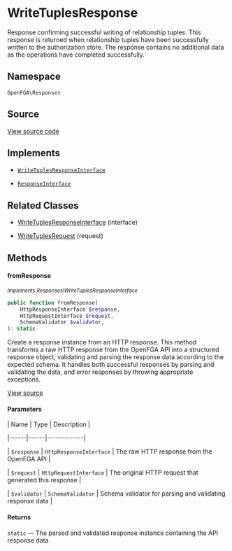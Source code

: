 # WriteTuplesResponse

Response confirming successful writing of relationship tuples. This response is returned when relationship tuples have been successfully written to the authorization store. The response contains no additional data as the operations have completed successfully.

## Namespace

`OpenFGA\Responses`

## Source

[View source code](https://github.com/evansims/openfga-php/blob/main/src/Responses/WriteTuplesResponse.php)

## Implements

* [`WriteTuplesResponseInterface`](WriteTuplesResponseInterface.md)

* [`ResponseInterface`](ResponseInterface.md)

## Related Classes

* [WriteTuplesResponseInterface](Responses/WriteTuplesResponseInterface.md) (interface)

* [WriteTuplesRequest](Requests/WriteTuplesRequest.md) (request)

## Methods

#### fromResponse

*<small>Implements Responses\WriteTuplesResponseInterface</small>*

```php
public function fromResponse(
    HttpResponseInterface $response,
    HttpRequestInterface $request,
    SchemaValidator $validator,
): static

```

Create a response instance from an HTTP response. This method transforms a raw HTTP response from the OpenFGA API into a structured response object, validating and parsing the response data according to the expected schema. It handles both successful responses by parsing and validating the data, and error responses by throwing appropriate exceptions.

[View source](https://github.com/evansims/openfga-php/blob/main/src/Responses/ResponseInterface.php#L44)

#### Parameters

| Name | Type | Description |

|------|------|-------------|

| `$response` | `HttpResponseInterface` | The raw HTTP response from the OpenFGA API |

| `$request` | `HttpRequestInterface` | The original HTTP request that generated this response |

| `$validator` | `SchemaValidator` | Schema validator for parsing and validating response data |

#### Returns

`static` — The parsed and validated response instance containing the API response data
